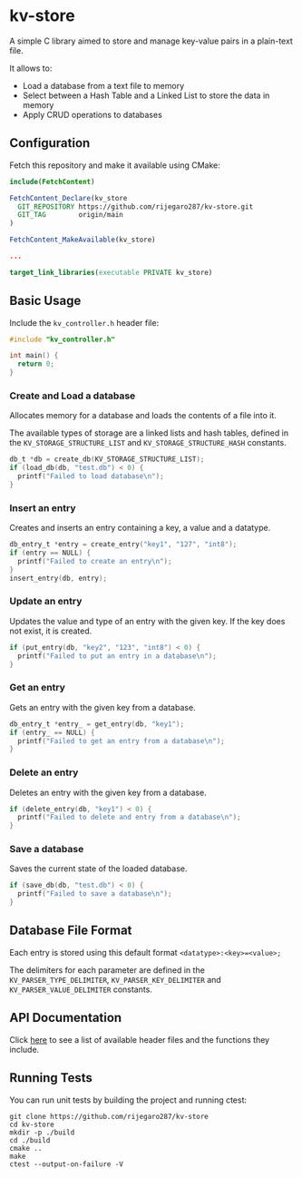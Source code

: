 # kv-store

A simple C library aimed to store and manage key-value pairs in a plain-text file.

It allows to:
* Load a database from a text file to memory
* Select between a Hash Table and a Linked List to store the data in memory
* Apply CRUD operations to databases

## Configuration
Fetch this repository and make it available using CMake:

```cmake
include(FetchContent)

FetchContent_Declare(kv_store
  GIT_REPOSITORY https://github.com/rijegaro287/kv-store.git
  GIT_TAG        origin/main
)

FetchContent_MakeAvailable(kv_store)

...

target_link_libraries(executable PRIVATE kv_store)
```

## Basic Usage
Include the ```kv_controller.h``` header file:

```c
#include "kv_controller.h"

int main() {
  return 0;
}
```

### Create and Load a database
Allocates memory for a database and loads the contents of a file into it.

The available types of storage are a linked lists and hash tables, defined in the ```KV_STORAGE_STRUCTURE_LIST``` and ```KV_STORAGE_STRUCTURE_HASH``` constants.

```c
db_t *db = create_db(KV_STORAGE_STRUCTURE_LIST);
if (load_db(db, "test.db") < 0) {
  printf("Failed to load database\n");
}
```

### Insert an entry
Creates and inserts an entry containing a key, a value and a datatype.

```c
db_entry_t *entry = create_entry("key1", "127", "int8");
if (entry == NULL) {
  printf("Failed to create an entry\n");
}
insert_entry(db, entry);
```

### Update an entry
Updates the value and type of an entry with the given key. If the key does not exist, it is created.

```c
if (put_entry(db, "key2", "123", "int8") < 0) {
  printf("Failed to put an entry in a database\n");
}
```

### Get an entry
Gets an entry with the given key from a database.

```c
db_entry_t *entry_ = get_entry(db, "key1");
if (entry_ == NULL) { 
  printf("Failed to get an entry from a database\n");
}
```

### Delete an entry
Deletes an entry with the given key from a database.

```c
if (delete_entry(db, "key1") < 0) {
  printf("Failed to delete and entry from a database\n");
}
```

### Save a database
Saves the current state of the loaded database.

```c
if (save_db(db, "test.db") < 0) {
  printf("Failed to save a database\n");
}
```

## Database File Format
Each entry is stored using this default format ```<datatype>:<key>=<value>;```

The delimiters for each parameter are defined in the ```KV_PARSER_TYPE_DELIMITER```, ```KV_PARSER_KEY_DELIMITER``` and ```KV_PARSER_VALUE_DELIMITER``` constants.

## API Documentation
Click [here](https://rijegaro287.github.io/kv-store/dir_d44c64559bbebec7f509842c48db8b23.html) to see a list of available header files and the functions they include.


## Running Tests
You can run unit tests by building the project and running ctest:

```
git clone https://github.com/rijegaro287/kv-store
cd kv-store
mkdir -p ./build
cd ./build
cmake ..
make
ctest --output-on-failure -V
```
